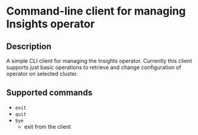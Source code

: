 # Command-line client for managing Insights operator

## Description

A simple CLI client for managing the Insights operator. Currently this client supports just basic operations to retrieve and change configuration of operator on selected cluster.

## Supported commands

* `exit`
* `quit`
* `bye`
  * exit from the client
